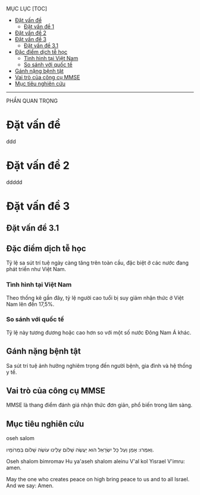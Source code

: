 MỤC LỤC
[TOC]

<!-- TOC start -->
- [Đặt vấn đề](#đặt-vấn-đề)
  - [Đặt vấn đề 1](#đặt-vấn-đề-1)
- [Đặt vấn đề 2](#đặt-vấn-đề-2)
- [Đặt vấn đề 3](#đặt-vấn-đề-3)
  - [Đặt vấn đề 3.1](#đặt-vấn-đề-31)
- [Đặc điểm dịch tễ học](#đặc-điểm-dịch-tễ-học)
  - [Tình hình tại Việt Nam](#tình-hình-tại-việt-nam)
  - [So sánh với quốc tế](#so-sánh-với-quốc-tế)
- [Gánh nặng bệnh tật](#gánh-nặng-bệnh-tật)
- [Vai trò của công cụ MMSE](#vai-trò-của-công-cụ-mmse)
- [Mục tiêu nghiên cứu](#mục-tiêu-nghiên-cứu)
<!-- TOC end -->

---

PHẦN QUAN TRỌNG

# Đặt vấn đề
ddd

# Đặt vấn đề 2
ddddd

# Đặt vấn đề 3

## Đặt vấn đề 3.1

## Đặc điểm dịch tễ học

Tỷ lệ sa sút trí tuệ ngày càng tăng trên toàn cầu, đặc biệt ở các nước đang phát triển như Việt Nam.

### Tình hình tại Việt Nam

Theo thống kê gần đây, tỷ lệ người cao tuổi bị suy giảm nhận thức ở Việt Nam lên đến 17,5%.

### So sánh với quốc tế

Tỷ lệ này tương đương hoặc cao hơn so với một số nước Đông Nam Á khác.

## Gánh nặng bệnh tật

Sa sút trí tuệ ảnh hưởng nghiêm trọng đến người bệnh, gia đình và hệ thống y tế.

## Vai trò của công cụ MMSE

MMSE là thang điểm đánh giá nhận thức đơn giản, phổ biến trong lâm sàng.

## Mục tiêu nghiên cứu

oseh salom

‎עוֹשֶׂה שָׁלוֹם בִּמְרוֹמָיו
‎הוּא יַעֲשֶׂה שָׁלוֹם עָלֵינוּ
‎וְעַל כָּל יִשְׂרָאֵל
‎וְאִמְרוּ: אָמֵן.

Oseh shalom bimromav
Hu ya'aseh shalom aleinu
V'al kol Yisrael
V'imru: amen.

May the one who creates peace on high bring peace to us and to all Israel. And we say: Amen.